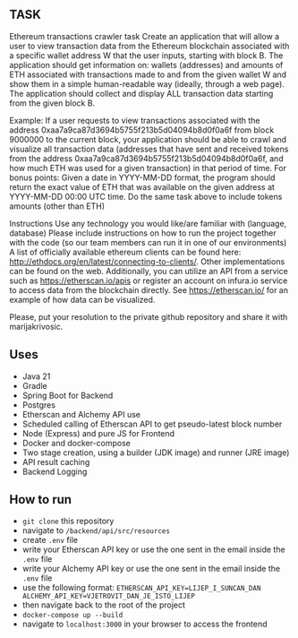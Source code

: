 ## TASK

Ethereum transactions crawler task
Create an application that will allow a user to view transaction data from the Ethereum blockchain associated with a specific wallet address W that the user inputs, starting with block B. The application should get information on:
wallets (addresses) and
amounts of ETH associated with transactions made to and from the given wallet W and
show them in a simple human-readable way (ideally, through a web page).
The application should collect and display ALL transaction data starting from the given block B.

Example:
If a user requests to view transactions associated with the address 0xaa7a9ca87d3694b5755f213b5d04094b8d0f0a6f from block 9000000 to the current block, your application should be able to crawl and visualize all transaction data (addresses that have sent and received tokens from the address 0xaa7a9ca87d3694b5755f213b5d04094b8d0f0a6f, and how much ETH was used for a given transaction) in that period of time.
For bonus points:
Given a date in YYYY-MM-DD format, the program should return the exact value of ETH that was available on the given address at YYYY-MM-DD 00:00 UTC time.
Do the same task above to include tokens amounts (other than ETH)

Instructions
Use any technology you would like/are familiar with (language, database)
Please include instructions on how to run the project together with the code (so our team members can run it in one of our environments)
A list of officially available ethereum clients can be found here: http://ethdocs.org/en/latest/connecting-to-clients/. Other implementations can be found on the web. Additionally, you can utilize an API from a service such as https://etherscan.io/apis or register an account on infura.io service to access data from the blockchain directly.
See https://etherscan.io/ for an example of how data can be visualized.

Please, put your resolution to the private github repository and share it with marijakrivosic.


## Uses
- Java 21
- Gradle
- Spring Boot for Backend
- Postgres
- Etherscan and Alchemy API use
- Scheduled calling of Etherscan API to get pseudo-latest block number
- Node (Express) and pure JS for Frontend
- Docker and docker-compose
- Two stage creation, using a builder (JDK image) and runner (JRE image)
- API result caching
- Backend Logging


## How to run
- `git clone` this repository
- navigate to `/backend/api/src/resources`
- create `.env` file 
- write your Etherscan API key or use the one sent in the email inside the `.env` file 
- write your Alchemy API key or use the one sent in the email inside the `.env` file 
- use the following format:
  `ETHERSCAN_API_KEY=LIJEP_I_SUNCAN_DAN                              
    ALCHEMY_API_KEY=VJETROVIT_DAN_JE_ISTO_LIJEP`
- then navigate back to the root of the project
- `docker-compose up --build`
- navigate to `localhost:3000` in your browser to access the frontend
